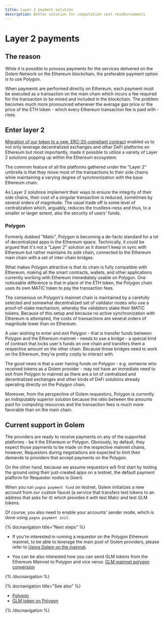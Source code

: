 ```yaml
---
title: Layer 2 payment solution
description: Better solution for computation cost reimbursements
---
```


# Layer 2 payments

## The reason

While it is possible to process payments for the services delivered on the Golem Network on the Ethereum blockchain, the preferable payment option is to use Polygon.

When payments are performed directly on Ethereum, each payment must be executed as a transaction on the main chain which incurs a fee required for the transaction to be mined and included in the blockchain. The problem becomes much more pronounced whenever the average gas price or the price of the ETH token - which every Ethereum transaction fee is paid with - rises.

## Enter layer 2

[Migration of our token to a new, ERC-20-compliant contract](https://glm.golem.network/) enabled us to not only leverage decentralized exchanges and other DeFi platforms on Ethereum but most importantly, made it possible to utilize a variety of Layer 2 solutions popping up within the Ethereum ecosystem.

The common feature of all the platforms gathered under the "Layer 2" umbrella is that they move most of the transactions to their side chains while maintaining a varying degree of synchronization with the base Ethereum chain.

As Layer 2 solutions implement their ways to ensure the integrity of their side chains, their cost of a singular transaction is reduced, sometimes by several orders of magnitude. The usual trade off is some level of centralization which, arguably, reduces the trustless-ness and thus, to a smaller or larger extent, also the security of users' funds.

### Polygon

Formerly dubbed "Matic", Polygon is becoming a de-facto standard for a lot of decentralized apps in the Ethereum space. Technically, it could be argued that it's not a "Layer 2" solution as it doesn't keep in sync with Ethereum but rather maintains its side chain, connected to the Ethereum main chain with a set of inter-chain bridges.

What makes Polygon attractive is that its chain is fully compatible with Ethereum, making all the smart contracts, wallets, and other applications currently working with Ethereum immediately usable on Polygon. One noticeable difference is that in place of the ETH token, the Polygon chain uses its own MATIC token to pay the transaction fees.

The consensus on Polygon's mainnet chain is maintained by a carefully selected and somewhat decentralized set of validator nodes who use a proof-of-stake mechanism, whereby the validators stake their MATIC tokens. Because of this setup and because no active synchronization with Ethereum is attempted, the costs of transactions are several orders of magnitude lower than on Ethereum.

A user wishing to enter and exit Polygon - that is transfer funds between Polygon and the Ethereum mainnet - needs to use a bridge - a special kind of contract that locks user's funds on one chain and transfers them a respective amount on the other chain. Because those bridges need to work on the Ethereum, they're pretty costly to interact with.

The good news is that a user having funds on Polygon - e.g. someone who received tokens as a Golem provider - may not have an immediate need to exit from Polygon to mainnet as there are a lot of centralized and decentralized exchanges and other kinds of DeFi solutions already operating directly _on_ the Polygon chain.

Moreover, from the perspective of Golem requestors, Polygon is currently an indisputably superior solution because the ratio between the amounts paid for computing resources and the transaction fees is much more favorable than on the main chain.

## Current support in Golem

The providers are ready to receive payments on any of the supported platforms - be it the Ethereum or Polygon. Obviously, by default, they expect those payments to be made on the respective mainnet chains, however, Requestors during negotiations are expected to limit their demands to providers that accept payments on the Polygon.

On the other hand, because we assume requestors will first start by testing the ground using their just-created apps on a testnet, the default payment platform for Requestor nodes is Goerli.

When you run `yagna payment fund` on testnet, Golem initializes a new account from our custom faucet (a service that transfers test tokens to an address that asks for it) which provides it with test Matic and test GLM tokens.

Of course, you also need to enable your accounts' sender mode, which is done using `yagna payment init`.

{% docnavigation title="Next steps" %}

- If you're interested in running a requestor on the Polygon Ethereum mainnet, to be able to leverage the main pool of Golem providers, please refer to [Using Golem on the mainnet](/docs/creators/javascript/guides/switching-to-mainnet).

- You can be also interested how you can send GLM tokens from the Ethereum Mainnet to Polygon and vice versa: [GLM mainnet polygon conversion](/docs/golem/payments/golem-token-conversion)

{% /docnavigation %}

{% docnavigation title="See also" %}

- [Polygon](https://polygon.technology/technology/)
- [GLM token on Polygon](https://polygonscan.com/token/0x0b220b82f3ea3b7f6d9a1d8ab58930c064a2b5bf)

{% /docnavigation %}
